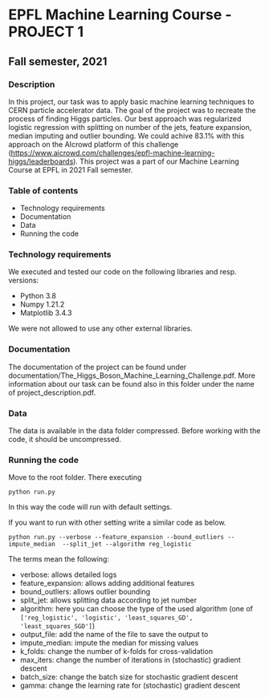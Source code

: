 # EPFL Machine Learning Course - PROJECT 1
## Fall semester, 2021
###

### Description
In this project, our task was to apply basic machine learning techniques to CERN particle accelerator data. The goal of the project was to recreate the process of finding Higgs particles. Our best approach was regularized logistic regression with splitting on number of the jets, feature expansion, median imputing and outlier bounding. We could achive 83.1% with this approach on the AIcrowd platform of this challenge (https://www.aicrowd.com/challenges/epfl-machine-learning-higgs/leaderboards). This project was a part of our Machine Learning Course at EPFL in 2021 Fall semester.

### Table of contents
- Technology requirements
- Documentation
- Data
- Running the code

### Technology requirements
We executed and tested our code on the following libraries and resp. versions:
- Python 3.8
- Numpy 1.21.2
- Matplotlib 3.4.3

We were not allowed to use any other external libraries. 

### Documentation

The documentation of the project can be found under documentation/The_Higgs_Boson_Machine_Learning_Challenge.pdf. More information about our task can be found also in this folder under the name of project_description.pdf.

### Data
The data is available in the data folder compressed. Before working with the code, it should be uncompressed.

### Running the code

Move to the root folder. There executing 
```
python run.py
```
In this way the code will run with default settings. 

If you want to run with other setting write a similar code as below.
```
python run.py --verbose --feature_expansion --bound_outliers --impute_median  --split_jet --algorithm reg_logistic
```

The terms mean the following:
- verbose: allows detailed logs
- feature_expansion: allows adding additional features
- bound_outliers: allows outlier bounding
- split_jet: allows splitting data according to jet number
- algorithm: here you can choose the type of the used algorithm (one of `['reg_logistic', 'logistic', 'least_squares_GD', 'least_squares_SGD']`)
- output_file: add the name of the file to save the output to
- impute_median: impute the median for missing values
- k_folds: change the number of k-folds for cross-validation
- max_iters: change the number of iterations in (stochastic) gradient descent
- batch_size: change the batch size for stochastic gradient descent
- gamma: change the learning rate for (stochastic) gradient descent

